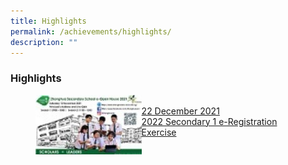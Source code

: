 ```yaml
---
title: Highlights
permalink: /achievements/highlights/
description: ""
---
```

### **Highlights**

<p><a href="">
<figure>	
<img style="width:40%" src="/images/highlights1.jpg" align=left>
<figcaption><br> 22 December 2021<br>
2022 Secondary 1 e-Registration Exercise
 </figcaption>
</figure>	
</a></p>